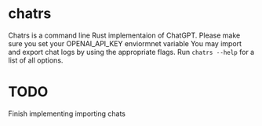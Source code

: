 # chatrs
Chatrs is a command line Rust implementaion of ChatGPT.
Please make sure you set your OPENAI_API_KEY enviormnet variable
You may import and export chat logs by using the appropriate flags.  Run `chatrs --help` for a list of all options.

# TODO
Finish implementing importing chats